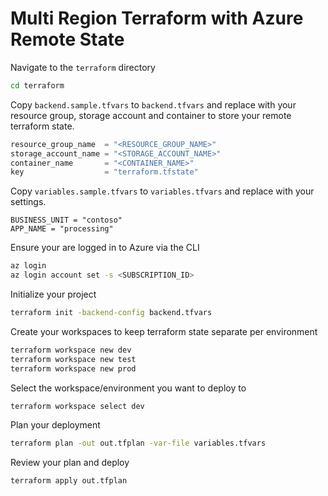 # Multi Region Terraform with Azure Remote State

Navigate to the `terraform` directory

```bash
cd terraform
```

Copy `backend.sample.tfvars` to `backend.tfvars` and replace with your resource group, storage account and container to store your remote terraform state.

```terraform
resource_group_name  = "<RESOURCE_GROUP_NAME>"
storage_account_name = "<STORAGE_ACCOUNT_NAME>"
container_name       = "<CONTAINER_NAME>"
key                  = "terraform.tfstate"
```

Copy `variables.sample.tfvars` to `variables.tfvars` and replace with your settings.

```
BUSINESS_UNIT = "contoso"
APP_NAME = "processing"
```

Ensure your are logged in to Azure via the CLI

```bash
az login
az login account set -s <SUBSCRIPTION_ID>
```

Initialize your project

```bash
terraform init -backend-config backend.tfvars
```

Create your workspaces to keep terraform state separate per environment

```bash
terraform workspace new dev
terraform workspace new test
terraform workspace new prod
```

Select the workspace/environment you want to deploy to

```bash
terraform workspace select dev
```

Plan your deployment

```bash
terraform plan -out out.tfplan -var-file variables.tfvars
```

Review your plan and deploy

```bash
terraform apply out.tfplan
```
